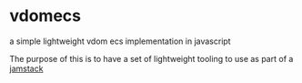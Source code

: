 # vdomecs
a simple lightweight vdom ecs implementation in javascript  

The purpose of this is to have a set of lightweight tooling to use as part of a [jamstack](https://jamstack.org/)
